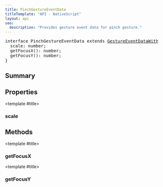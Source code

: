 ```yaml
---
title: PinchGestureEventData
titleTemplate: "API - NativeScript"
layout: api
seo:
  description: "Provides gesture event data for pinch gesture."
---
```


<!-- This page is auto generated, do not edit manually. -->
<!-- Run "yarn generate:api-docs" to regenerate -->

<script setup lang="ts">
  import { provide } from "vue";
  import API_DATA from "./PinchGestureEventData.data.json";
  
  provide('API_DATA', API_DATA);
</script>

<APIRefHierarchy v-once />

<pre class="[&_a]:text-green-400">interface PinchGestureEventData extends <a href="/api/interface/GestureEventDataWithState">GestureEventDataWithState</a> {
  scale: number;
  getFocusX(): number;
  getFocusY(): number;
}</pre>

<APIRefComment commentBase64="eyJibG9ja1RhZ3MiOltdLCJtb2RpZmllclRhZ3MiOnt9LCJzdW1tYXJ5IjpbeyJraW5kIjoidGV4dCIsInRleHQiOiJQcm92aWRlcyBnZXN0dXJlIGV2ZW50IGRhdGEgZm9yIHBpbmNoIGdlc3R1cmUuIn1dfQ==" v-once />

## <Heading ignore>Summary</Heading>

<APIRefSummary v-once />

## Properties

<div class="">

<APIRef for="11176" v-once>

<template #title>

### scale

</template>

</APIRef>

</div>

## Methods

<div class="">

<APIRef for="11177" v-once>

<template #title>

### getFocusX

</template>

</APIRef>

</div>

<div class="">

<APIRef for="11179" v-once>

<template #title>

### getFocusY

</template>

</APIRef>

</div>
